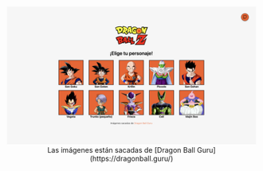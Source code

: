 <div align="center">

<img src="./public/img/app.png" width="500" alt="Página Principal Selector Personajes" />
Las imágenes están sacadas de [Dragon Ball Guru](https://dragonball.guru/)